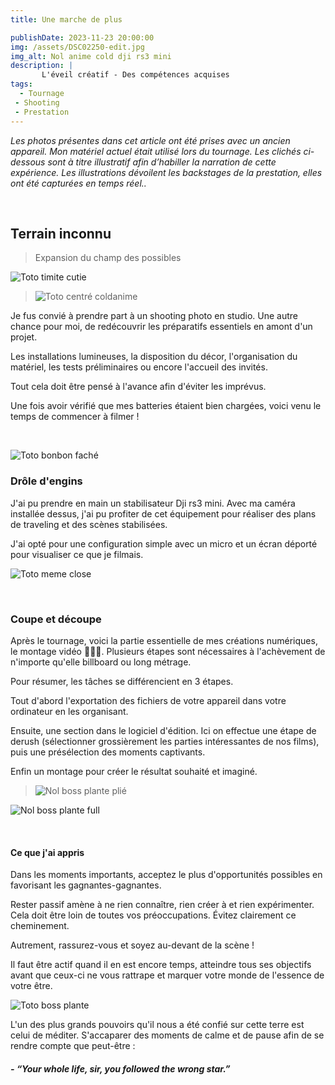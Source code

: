 ```yaml
---
title: Une marche de plus

publishDate: 2023-11-23 20:00:00
img: /assets/DSC02250-edit.jpg
img_alt: Nol anime cold dji rs3 mini
description: |
       L'éveil créatif - Des compétences acquises
tags:
  - Tournage
 - Shooting
 - Prestation
---
```


*Les photos présentes dans cet article ont été prises avec un ancien appareil. Mon matériel actuel était utilisé lors du tournage. Les clichés ci-dessous sont à titre illustratif afin d’habiller la narration de cette expérience. Les illustrations dévoilent les backstages de la prestation, elles ont été capturées en temps réel..*

<p>&nbsp;</p>

## Terrain inconnu
>Expansion du champ des possibles

![Toto timite cutie](/assets/A7400753-edit.jpg)

>![Toto centré coldanime](/assets/A7400749-edit-3.jpg)

Je fus convié à prendre part à un shooting photo en studio. Une autre chance pour moi, de redécouvrir les préparatifs essentiels en amont d'un projet.

Les installations lumineuses, la disposition du décor, l'organisation du matériel, les tests préliminaires ou encore l'accueil des invités.

Tout cela doit être pensé à l'avance afin d'éviter les imprévus.

Une fois avoir vérifié que mes batteries étaient bien chargées, voici venu le temps de commencer à filmer !



<p>&nbsp;</p>

![Toto bonbon faché](/assets/A7400834-edit.jpg)

### Drôle d'engins

J'ai pu prendre en main un stabilisateur Dji rs3 mini. Avec ma caméra installée dessus, j'ai pu profiter de cet équipement pour réaliser des plans de traveling et des scènes stabilisées.

J'ai opté pour une configuration simple avec un micro et un écran déporté pour visualiser ce que je filmais.

![Toto meme close ](/assets/A7400816-edit.jpg)
<p>&nbsp;</p>

### Coupe et découpe
Après le tournage, voici la partie essentielle de mes créations numériques, le montage vidéo 🧑🏽‍💻. Plusieurs étapes sont nécessaires à l'achèvement de n'importe qu'elle billboard ou long métrage.

Pour résumer, les tâches se différencient en 3 étapes.

Tout d'abord l'exportation des fichiers de votre appareil dans votre ordinateur en les organisant.

Ensuite, une section dans le logiciel d'édition. Ici on effectue une étape de derush (sélectionner grossièrement les parties intéressantes de nos films), puis une présélection des moments captivants.

Enfin un montage pour créer le résultat souhaité et imaginé.

>![Nol boss plante plié](/assets/A7401028-edit.jpg)
>
![Nol boss plante full](/assets/A7401060-edit.jpg)
<p>&nbsp;</p>

#### Ce que j'ai appris

Dans les moments  importants, acceptez le plus d'opportunités possibles en favorisant les gagnantes-gagnantes.

Rester passif amène à ne rien connaître, rien créer à  et rien expérimenter. Cela doit être loin de toutes vos préoccupations. Évitez clairement ce cheminement.

Autrement, rassurez-vous et soyez au-devant de la scène !

Il faut être actif quand il en est encore temps, atteindre tous ses objectifs avant que ceux-ci ne vous rattrape et marquer votre monde de l'essence de votre être.





![Toto boss plante](/assets/A7400950-edit.jpg)


L'un des plus grands pouvoirs qu'il nous a été confié sur cette terre est celui de méditer. S'accaparer des moments de calme et de pause afin de se rendre compte que peut-être :

##### - *“Your whole life, sir, you followed the wrong star.”*

